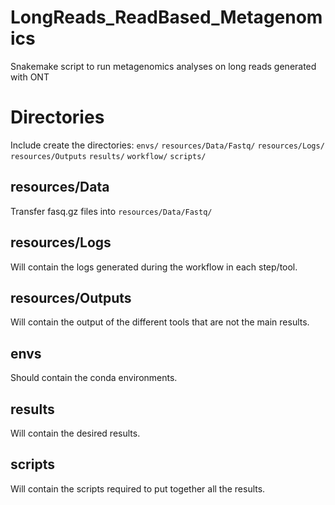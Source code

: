 # LongReads_ReadBased_Metagenomics
Snakemake script to run metagenomics analyses on long reads generated with ONT

# Directories 
Include create the directories: 
`envs/` `resources/Data/Fastq/` `resources/Logs/` `resources/Outputs` `results/` `workflow/` `scripts/`

## resources/Data 
Transfer fasq.gz files into `resources/Data/Fastq/`

## resources/Logs
Will contain the logs generated during the workflow in each step/tool. 

## resources/Outputs
Will contain the output of the different tools that are not the main results.

## envs
Should contain the conda environments. 

## results
Will contain the desired results.

## scripts 
Will contain the scripts required to put together all the results. 



